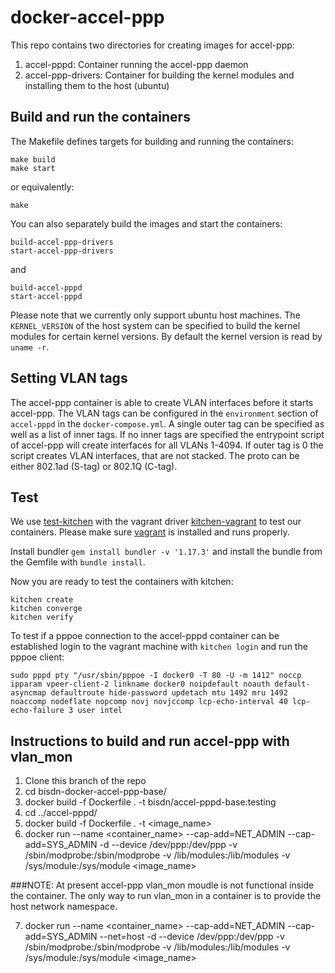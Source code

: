 # docker-accel-ppp
This repo contains two directories for creating images for accel-ppp:

1. accel-pppd: Container running the accel-ppp daemon
2. accel-ppp-drivers: Container for building the kernel modules and installing
   them to the host (ubuntu)

## Build and run the containers
The Makefile defines targets for building and running the containers:

```
make build
make start
```

or equivalently:

```
make
```

You can also separately build the images and start the containers:

```
build-accel-ppp-drivers
start-accel-ppp-drivers
```

and

```
build-accel-pppd
start-accel-pppd
```

Please note that we currently only support ubuntu host machines. The
`KERNEL_VERSION` of the host system can be specified to build the kernel
modules for certain kernel versions. By default the kernel version is read by
`uname -r`.

## Setting VLAN tags
The accel-ppp container is able to create VLAN interfaces before it starts
accel-ppp. The VLAN tags can be configured in the `environment` section of
`accel-pppd` in the `docker-compose.yml`. A single outer tag can be specified
as well as a list of inner tags. If no inner tags are specified the entrypoint
script of accel-ppp will create interfaces for all VLANs 1-4094. If outer tag
is 0 the script creates VLAN interfaces, that are not stacked. The proto can be
either 802.1ad (S-tag) or 802.1Q (C-tag).


## Test
We use [test-kitchen](https://kitchen.ci/) with the vagrant driver
[kitchen-vagrant](https://github.com/test-kitchen/kitchen-vagrant) to test our
containers. Please make sure [vagrant](https://www.vagrantup.com/) is installed
and runs properly.

Install bundler `gem install bundler -v '1.17.3'` and install the bundle from the Gemfile
with `bundle install`.

Now you are ready to test the containers with kitchen:

```
kitchen create
kitchen converge
kitchen verify
```

To test if a pppoe connection to the accel-pppd container can be established
login to the vagrant machine with `kitchen login` and run the pppoe client:

```
sudo pppd pty "/usr/sbin/pppoe -I docker0 -T 80 -U -m 1412" noccp ipparam vpeer-client-2 linkname docker0 noipdefault noauth default-asyncmap defaultroute hide-password updetach mtu 1492 mru 1492 noaccomp nodeflate nopcomp novj novjccomp lcp-echo-interval 40 lcp-echo-failure 3 user intel
```

## Instructions to build and run accel-ppp with vlan_mon

1. Clone this branch of the repo
2. cd bisdn-docker-accel-ppp-base/
3. docker build -f Dockerfile . -t bisdn/accel-pppd-base:testing
4. cd ../accel-pppd/
5. docker build -f Dockerfile . -t <image_name>
6. docker run --name <container_name> --cap-add=NET_ADMIN --cap-add=SYS_ADMIN -d --device /dev/ppp:/dev/ppp -v /sbin/modprobe:/sbin/modprobe -v /lib/modules:/lib/modules -v /sys/module:/sys/module <image_name> 

###NOTE: At present accel-ppp vlan_mon moudle is not functional inside the container. The only way to run vlan_mon in a container is to provide the host network namespace.

7. docker run --name <container_name> --cap-add=NET_ADMIN --cap-add=SYS_ADMIN --net=host -d --device /dev/ppp:/dev/ppp -v /sbin/modprobe:/sbin/modprobe -v /lib/modules:/lib/modules -v /sys/module:/sys/module <image_name>
